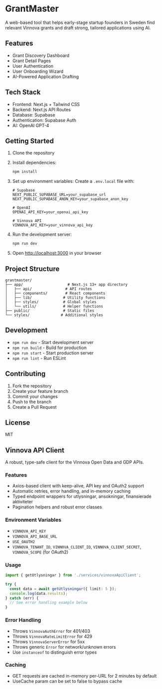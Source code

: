 # GrantMaster

A web-based tool that helps early-stage startup founders in Sweden find relevant Vinnova grants and draft strong, tailored applications using AI.

## Features

- Grant Discovery Dashboard
- Grant Detail Pages
- User Authentication
- User Onboarding Wizard
- AI-Powered Application Drafting

## Tech Stack

- Frontend: Next.js + Tailwind CSS
- Backend: Next.js API Routes
- Database: Supabase
- Authentication: Supabase Auth
- AI: OpenAI GPT-4

## Getting Started

1. Clone the repository
2. Install dependencies:
   ```bash
   npm install
   ```

3. Set up environment variables:
   Create a `.env.local` file with:
   ```
   # Supabase
   NEXT_PUBLIC_SUPABASE_URL=your_supabase_url
   NEXT_PUBLIC_SUPABASE_ANON_KEY=your_supabase_anon_key
   
   # OpenAI
   OPENAI_API_KEY=your_openai_api_key
   
   # Vinnova API
   VINNOVA_API_KEY=your_vinnova_api_key
   ```

4. Run the development server:
   ```bash
   npm run dev
   ```

5. Open [http://localhost:3000](http://localhost:3000) in your browser

## Project Structure

```
grantmaster/
├── app/                    # Next.js 13+ app directory
│   ├── api/               # API routes
│   ├── components/        # React components
│   ├── lib/              # Utility functions
│   ├── styles/           # Global styles
│   └── utils/            # Helper functions
├── public/               # Static files
└── styles/              # Additional styles
```

## Development

- `npm run dev` - Start development server
- `npm run build` - Build for production
- `npm run start` - Start production server
- `npm run lint` - Run ESLint

## Contributing

1. Fork the repository
2. Create your feature branch
3. Commit your changes
4. Push to the branch
5. Create a Pull Request

## License

MIT 

## Vinnova API Client

A robust, type-safe client for the Vinnova Open Data and GDP APIs.

### Features
- Axios-based client with keep-alive, API key and OAuth2 support
- Automatic retries, error handling, and in-memory caching
- Typed endpoint wrappers for utlysningar, ansokningar, finansierade aktiviteter
- Pagination helpers and robust error classes

### Environment Variables
- `VINNOVA_API_KEY`
- `VINNOVA_API_BASE_URL`
- `USE_OAUTH2`
- `VINNOVA_TENANT_ID`, `VINNOVA_CLIENT_ID`, `VINNOVA_CLIENT_SECRET`, `VINNOVA_SCOPE` (for OAuth2)

### Usage
```typescript
import { getUtlysningar } from './services/vinnovaApiClient';

try {
  const data = await getUtlysningar({ limit: 5 });
  console.log(data.results);
} catch (err) {
  // See error handling example below
}
```

### Error Handling
- Throws `VinnovaAuthError` for 401/403
- Throws `VinnovaRateLimitError` for 429
- Throws `VinnovaServerError` for 5xx
- Throws generic `Error` for network/unknown errors
- Use `instanceof` to distinguish error types

### Caching
- GET requests are cached in-memory per-URL for 2 minutes by default
- UseCache param can be set to false to bypass cache 
